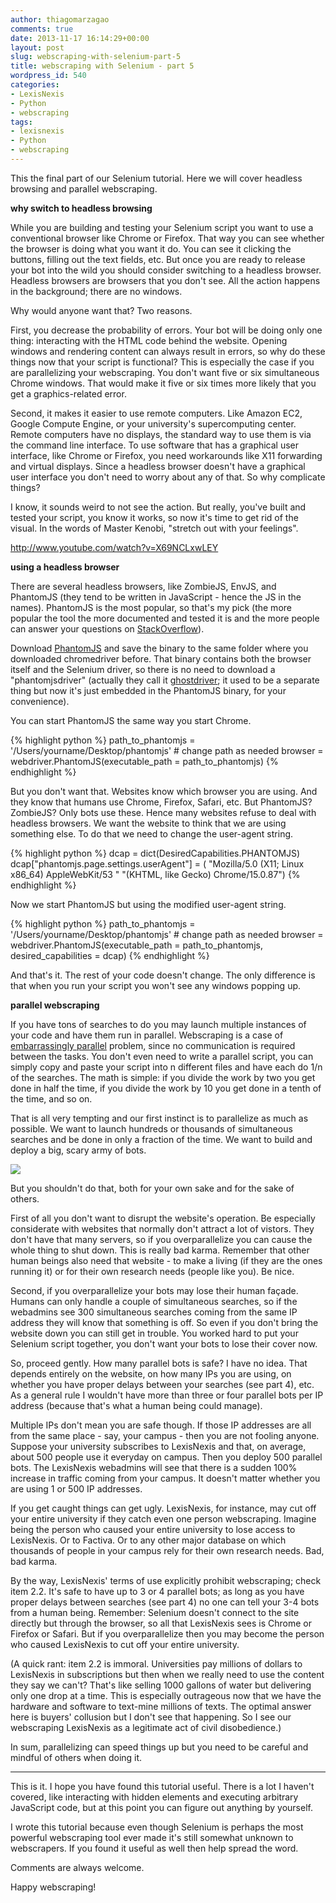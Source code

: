 ```yaml
---
author: thiagomarzagao
comments: true
date: 2013-11-17 16:14:29+00:00
layout: post
slug: webscraping-with-selenium-part-5
title: webscraping with Selenium - part 5
wordpress_id: 540
categories:
- LexisNexis
- Python
- webscraping
tags:
- lexisnexis
- Python
- webscraping
---
```


This the final part of our Selenium tutorial. Here we will cover headless browsing and parallel webscraping.

<strong>why switch to headless browsing</strong>

While you are building and testing your Selenium script you want to use a conventional browser like Chrome or Firefox. That way you can see whether the browser is doing what you want it do. You can see it clicking the buttons, filling out the text fields, etc. But once you are ready to release your bot into the wild you should consider switching to a headless browser. Headless browsers are browsers that you don't see. All the action happens in the background; there are no windows.

Why would anyone want that? Two reasons.

First, you decrease the probability of errors. Your bot will be doing only one thing: interacting with the HTML code behind the website. Opening windows and rendering content can always result in errors, so why do these things now that your script is functional? This is especially the case if you are parallelizing your webscraping. You don't want five or six simultaneous Chrome windows. That would make it five or six times more likely that you get a graphics-related error.

Second, it makes it easier to use remote computers. Like Amazon EC2, Google Compute Engine, or your university's supercomputing center. Remote computers have no displays, the standard way to use them is via the command line interface. To use software that has a graphical user interface, like Chrome or Firefox, you need workarounds like X11 forwarding and virtual displays. Since a headless browser doesn't have a graphical user interface you don't need to worry about any of that. So why complicate things?

I know, it sounds weird to not see the action. But really, you've built and tested your script, you know it works, so now it's time to get rid of the visual. In the words of Master Kenobi, "stretch out with your feelings".

http://www.youtube.com/watch?v=X69NCLxwLEY

<strong>using a headless browser</strong>

There are several headless browsers, like ZombieJS, EnvJS, and PhantomJS (they tend to be written in JavaScript - hence the JS in the names). PhantomJS is the most popular, so that's my pick (the more popular the tool the more documented and tested it is and the more people can answer your questions on [StackOverflow](http://stackoverflow.com/)). 

Download [PhantomJS](http://phantomjs.org/) and save the binary to the same folder where you downloaded chromedriver before. That binary contains both the browser itself and the Selenium driver, so there is no need to download a "phantomjsdriver" (actually they call it [ghostdriver](https://github.com/detro/ghostdriver); it used to be a separate thing but now it's just embedded in the PhantomJS binary, for your convenience).

You can start PhantomJS the same way you start Chrome.

{% highlight python %}
path_to_phantomjs = '/Users/yourname/Desktop/phantomjs' # change path as needed
browser = webdriver.PhantomJS(executable_path = path_to_phantomjs)
{% endhighlight %}

But you don't want that. Websites know which browser you are using. And they know that humans use Chrome, Firefox, Safari, etc. But PhantomJS? ZombieJS? Only bots use these. Hence many websites refuse to deal with headless browsers. We want the website to think that we are using something else. To do that we need to change the user-agent string.

{% highlight python %}
dcap = dict(DesiredCapabilities.PHANTOMJS)
dcap["phantomjs.page.settings.userAgent"] = (
     "Mozilla/5.0 (X11; Linux x86_64) AppleWebKit/53 "
     "(KHTML, like Gecko) Chrome/15.0.87")
{% endhighlight %}

Now we start PhantomJS but using the modified user-agent string.

{% highlight python %}
path_to_phantomjs = '/Users/yourname/Desktop/phantomjs' # change path as needed
browser = webdriver.PhantomJS(executable_path = path_to_phantomjs, desired_capabilities = dcap)
{% endhighlight %}

And that's it. The rest of your code doesn't change. The only difference is that when you run your script you won't see any windows popping up.

<strong>parallel webscraping</strong>

If you have tons of searches to do you may launch multiple instances of your code and have them run in parallel. Webscraping is a case of [embarrassingly parallel](http://en.wikipedia.org/wiki/Embarrassingly_parallel) problem, since no communication is required between the tasks. You don't even need to write a parallel script, you can simply copy and paste your script into n different files and have each do 1/n of the searches. The math is simple: if you divide the work by two you get done in half the time, if you divide the work by 10 you get done in a tenth of the time, and so on.

That is all very tempting and our first instinct is to parallelize as much as possible. We want to launch hundreds or thousands of simultaneous searches and be done in only a fraction of the time. We want to build and deploy a big, scary army of bots.

[![](http://i.imgur.com/vhqO1Vp.jpg)](http://imgur.com/vhqO1Vp)

But you shouldn't do that, both for your own sake and for the sake of others.

First of all you don't want to disrupt the website's operation. Be especially considerate with websites that normally don't attract a lot of vistors. They don't have that many servers, so if you overparallelize you can cause the whole thing to shut down. This is really bad karma. Remember that other human beings also need that website - to make a living (if they are the ones running it) or for their own research needs (people like you). Be nice.

Second, if you overparallelize your bots may lose their human façade. Humans can only handle a couple of simultaneous searches, so if the webadmins see 300 simultaneous searches coming from the same IP address they will know that something is off. So even if you don't bring the website down you can still get in trouble. You worked hard to put your Selenium script together, you don't want your bots to lose their cover now.

So, proceed gently. How many parallel bots is safe? I have no idea. That depends entirely on the website, on how many IPs you are using, on whether you have proper delays between your searches (see part 4), etc. As a general rule I wouldn't have more than three or four parallel bots per IP address (because that's what a human being could manage).

Multiple IPs don't mean you are safe though. If those IP addresses are all from the same place - say, your campus - then you are not fooling anyone. Suppose your university subscribes to LexisNexis and that, on average, about 500 people use it everyday on campus. Then you deploy 500 parallel bots. The LexisNexis webadmins will see that there is a sudden 100% increase in traffic coming from your campus. It doesn't matter whether you are using 1 or 500 IP addresses.

If you get caught things can get ugly. LexisNexis, for instance, may cut off your entire university if they catch even one person webscraping. Imagine being the person who caused your entire university to lose access to LexisNexis. Or to Factiva. Or to any other major database on which thousands of people in your campus rely for their own research needs. Bad, bad karma.

By the way, LexisNexis' terms of use explicitly prohibit webscraping; check item 2.2. It's safe to have up to 3 or 4 parallel bots; as long as you have proper delays between searches (see part 4) no one can tell your 3-4 bots from a human being. Remember: Selenium doesn't connect to the site directly but through the browser, so all that LexisNexis sees is Chrome or Firefox or Safari. But if you overparallelize then you may become the person who caused LexisNexis to cut off your entire university.

(A quick rant: item 2.2 is immoral. Universities pay millions of dollars to LexisNexis in subscriptions but then when we really need to use the content they say we can't? That's like selling 1000 gallons of water but delivering only one drop at a time. This is especially outrageous now that we have the hardware and software to text-mine millions of texts. The optimal answer here is buyers' collusion but I don't see that happening. So I see our webscraping LexisNexis as a legitimate act of civil disobedience.)

In sum, parallelizing can speed things up but you need to be careful and mindful of others when doing it.



* * *



This is it. I hope you have found this tutorial useful. There is a lot I haven't covered, like interacting with hidden elements and executing arbitrary JavaScript code, but at this point you can figure out anything by yourself.

I wrote this tutorial because even though Selenium is perhaps the most powerful webscraping tool ever made it's still somewhat unknown to webscrapers. If you found it useful as well then help spread the word.

Comments are always welcome. 

Happy webscraping!
